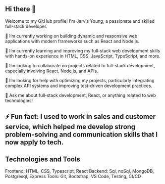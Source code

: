 ## Hi there 👋

Welcome to my GitHub profile! I'm Jarvis Young, a passionate and skilled full-stack developer.

🔭 I’m currently working on building dynamic and responsive web applications with modern frameworks such as React and Node.js.

🌱 I’m currently learning and improving my full-stack web development skills with hands-on experience in HTML, CSS, JavaScript, TypeScript, and more.

👯 I’m looking to collaborate on projects related to full-stack development, especially involving React, Node.js, and APIs.

🤔 I’m looking for help with optimizing my projects, particularly integrating complex API systems and improving test-driven development practices.

💬 Ask me about full-stack development, React, or anything related to web technologies!

⚡ Fun fact: I used to work in sales and customer service, which helped me develop strong problem-solving and communication skills that I now apply to tech.
----------------------------------------------------------------------------------------------------------------------------------------------------------

Technologies and Tools
----------------------
Frontend: HTML, CSS, Typescript, React
Backend: Sql, noSql, MongoDB, Postgresql, Express
Tools: Git, Bootstrap, VS Code, Testing, CI/CD
